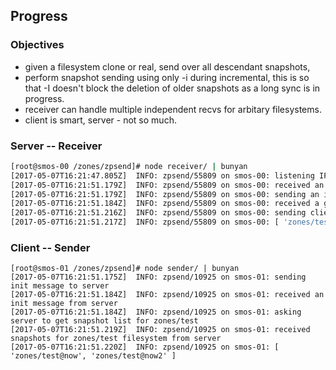 ## Progress

### Objectives
- given a filesystem clone or real, send over all descendant snapshots,
- perform snapshot sending using only -i during incremental, this is so that -I doesn't block the deletion of older snapshots as a long sync is in progress.
- receiver can handle multiple independent recvs for arbitary filesystems.
- client is smart, server - not so much.

### Server -- Receiver
```bash
[root@smos-00 /zones/zpsend]# node receiver/ | bunyan
[2017-05-07T16:21:47.805Z]  INFO: zpsend/55809 on smos-00: listening IPv4: 0.0.0.0:6830
[2017-05-07T16:21:51.179Z]  INFO: zpsend/55809 on smos-00: received an init message from client
[2017-05-07T16:21:51.179Z]  INFO: zpsend/55809 on smos-00: sending an init message to client
[2017-05-07T16:21:51.184Z]  INFO: zpsend/55809 on smos-00: received a get snapshot list message from client for zones/test
[2017-05-07T16:21:51.216Z]  INFO: zpsend/55809 on smos-00: sending client a list of snapshot for zones/test
[2017-05-07T16:21:51.217Z]  INFO: zpsend/55809 on smos-00: [ 'zones/test@now', 'zones/test@now2' ]
```

### Client -- Sender
```
[root@smos-01 /zones/zpsend]# node sender/ | bunyan
[2017-05-07T16:21:51.175Z]  INFO: zpsend/10925 on smos-01: sending init message to server
[2017-05-07T16:21:51.184Z]  INFO: zpsend/10925 on smos-01: received an init message from server
[2017-05-07T16:21:51.184Z]  INFO: zpsend/10925 on smos-01: asking server to get snapshot list for zones/test
[2017-05-07T16:21:51.219Z]  INFO: zpsend/10925 on smos-01: received snapshots for zones/test filesystem from server
[2017-05-07T16:21:51.220Z]  INFO: zpsend/10925 on smos-01: [ 'zones/test@now', 'zones/test@now2' ]
```
